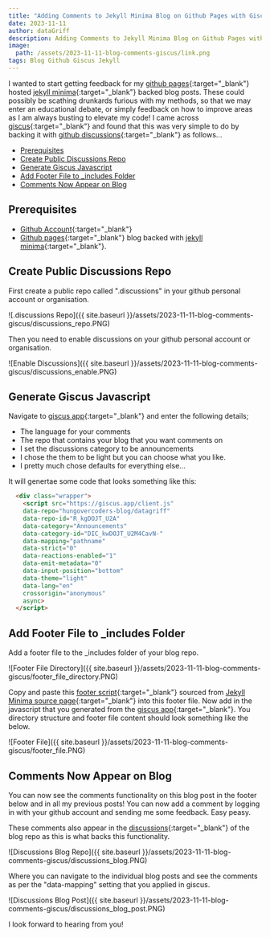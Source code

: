 ```yaml
---
title: "Adding Comments to Jekyll Minima Blog on Github Pages with Giscus"
date: 2023-11-11
author: dataGriff
description: Adding Comments to Jekyll Minima Blog on Github Pages with Giscus
image:
  path: /assets/2023-11-11-blog-comments-giscus/link.png
tags: Blog Github Giscus Jekyll
---
```


I wanted to start getting feedback for my [github pages](https://pages.github.com/){:target="_blank"} hosted [jekyll minima](https://github.com/jekyll/minima){:target="_blank"} backed blog posts. These could possibly be scathing drunkards furious with my methods, so that we may enter an educational debate, or simply feedback on how to improve areas as I am always busting to elevate my code! I came across [giscus](https://giscus.app/){:target="_blank"} and found that this was very simple to do by backing it with [github discussions](https://docs.github.com/en/discussions){:target="_blank"} as follows...

- [Prerequisites](#prerequisites)
- [Create Public Discussions Repo](#create-public-discussions-repo)
- [Generate Giscus Javascript](#generate-giscus-javascript)
- [Add Footer File to \_includes Folder](#add-footer-file-to-_includes-folder)
- [Comments Now Appear on Blog](#comments-now-appear-on-blog)

## Prerequisites

- [Github Account](https://www.github.com){:target="_blank"}
- [Github pages](https://pages.github.com/){:target="_blank"} blog backed with [jekyll minima](https://github.com/jekyll/minima){:target="_blank"}.

## Create Public Discussions Repo

First create a public repo called ".discussions" in your github personal account or organisation.

![.discussions Repo]({{ site.baseurl }}/assets/2023-11-11-blog-comments-giscus/discussions_repo.PNG)

Then you need to enable discussions on your github personal account or organisation.

![Enable Discussions]({{ site.baseurl }}/assets/2023-11-11-blog-comments-giscus/discussions_enable.PNG)

## Generate Giscus Javascript

Navigate to [giscus app](https://giscus.app/){:target="_blank"} and enter the following details;

- The language for your comments
- The repo that contains your blog that you want comments on
- I set the discussions category to be announcements
- I chose the them to be light but you can choose what you like.
- I pretty much chose defaults for everything else...

It will genertae some code that looks something like this:

```html
  <div class="wrapper">
    <script src="https://giscus.app/client.js"
    data-repo="hungovercoders-blog/datagriff"
    data-repo-id="R_kgDOJT_U2A"
    data-category="Announcements"
    data-category-id="DIC_kwDOJT_U2M4CavN-"
    data-mapping="pathname"
    data-strict="0"
    data-reactions-enabled="1"
    data-emit-metadata="0"
    data-input-position="bottom"
    data-theme="light"
    data-lang="en"
    crossorigin="anonymous"
    async>
  </script>
```

## Add Footer File to _includes Folder

Add a footer file to the _includes folder of your blog repo. 

![Footer File Directory]({{ site.baseurl }}/assets/2023-11-11-blog-comments-giscus/footer_file_directory.PNG)

Copy and paste this [footer script](https://github.com/jekyll/minima/blob/master/_includes/footer.html){:target="_blank"} sourced from [Jekyll Minima source page](https://github.com/jekyll/minima){:target="_blank"} into this footer file. Now add in the javascript that you generated from the [giscus app](https://giscus.app/){:target="_blank"}. You directory structure and footer file content should look something like the below.

![Footer File]({{ site.baseurl }}/assets/2023-11-11-blog-comments-giscus/footer_file.PNG)

## Comments Now Appear on Blog

You can now see the comments functionality on this blog post in the footer below and in all my previous posts! You can now add a comment by logging in with your github account and sending me some feedback. Easy peasy.

These comments also appear in the [discussions](https://github.com/hungovercoders-blog/datagriff/discussions){:target="_blank"} of the blog repo as this is what backs this functionality.

![Discussions Blog Repo]({{ site.baseurl }}/assets/2023-11-11-blog-comments-giscus/discussions_blog.PNG)

Where you can navigate to the individual blog posts and see the comments as per the "data-mapping" setting that you applied in giscus.

![Discussions Blog Post]({{ site.baseurl }}/assets/2023-11-11-blog-comments-giscus/discussions_blog_post.PNG)

I look forward to hearing from you!
